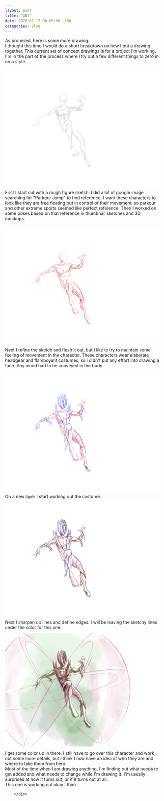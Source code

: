 ```yaml
---
layout: post
title: "381"
date: 2020-02-17 00:00:00 -700
categories: Blog
---
```


<div class="blog-content">
				<div class="paragraph">As promised, here is some more drawing.&nbsp;<br>I thought this time I would do a short breakdown on how I put a drawing together. This current set of concept drawings is for a project I'm working. I'm in the part of the process where I try out a few different things to zero in on a style.<br>&#8203;<br></div>  <div><div class="wsite-image wsite-image-border-none " style="padding-top:10px;padding-bottom:10px;margin-left:0;margin-right:0;text-align:center"> <a> <img src="/uploads/photo-2020-02-17-9-17-23-pm_orig.png" alt="Picture" style="width:auto;max-width:100%"> </a> <div style="display:block;font-size:90%"></div> </div></div>  <div class="paragraph">First I start out with a rough figure sketch. I did a lot of google image searching for "Parkour Jump" to find reference. I want these characters to look like they are free floating but in control of their movement, so parkour and other extreme sports seemed like perfect reference. Then I worked on some poses based on that reference in thumbnail sketches and 3D mockups.&nbsp;<br>&#8203;<br></div>  <div><div class="wsite-image wsite-image-border-none " style="padding-top:10px;padding-bottom:10px;margin-left:0;margin-right:0;text-align:center"> <a> <img src="/uploads/photo-2020-02-17-9-17-38-pm_orig.png" alt="Picture" style="width:auto;max-width:100%"> </a> <div style="display:block;font-size:90%"></div> </div></div>  <div class="paragraph">Next I refine the sketch and flesh it out, but I like to try to maintain some feeling of movement in the character. These characters wear elaborate headgear and flamboyant costumes, so I didn't put any effort into drawing a face. Any mood had to be conveyed in the body.<br>&#8203;<br></div>  <div><div class="wsite-image wsite-image-border-none " style="padding-top:10px;padding-bottom:10px;margin-left:0;margin-right:0;text-align:center"> <a> <img src="/uploads/photo-2020-02-17-9-18-00-pm_orig.png" alt="Picture" style="width:auto;max-width:100%"> </a> <div style="display:block;font-size:90%"></div> </div></div>  <div class="paragraph">On a new layer I start working out the costume.</div>  <div><div class="wsite-image wsite-image-border-none " style="padding-top:10px;padding-bottom:10px;margin-left:0;margin-right:0;text-align:center"> <a> <img src="/uploads/photo-2020-02-17-9-18-37-pm_orig.png" alt="Picture" style="width:auto;max-width:100%"> </a> <div style="display:block;font-size:90%"></div> </div></div>  <div class="paragraph">Next I sharpen up lines and define edges. I will be leaving the sketchy lines under the color for this one.</div>  <div><div class="wsite-image wsite-image-border-none " style="padding-top:10px;padding-bottom:10px;margin-left:0;margin-right:0;text-align:center"> <a> <img src="/uploads/photo-2020-02-17-9-27-27-pm_orig.png" alt="Picture" style="width:auto;max-width:100%"> </a> <div style="display:block;font-size:90%"></div> </div></div>  <div class="paragraph">I get some color up in there. I still have to go over this character and work out some more details, but I think I now have an idea of who they are and where to take them from here.<br>Most of the time when I am drawing anything, I'm finding out what needs to get added and what needs to change while I'm drawing it. I'm usually surprised at how it turns out, or if it turns out at all.<br>This one is working out okay I think.<br></div>

		</div>
        